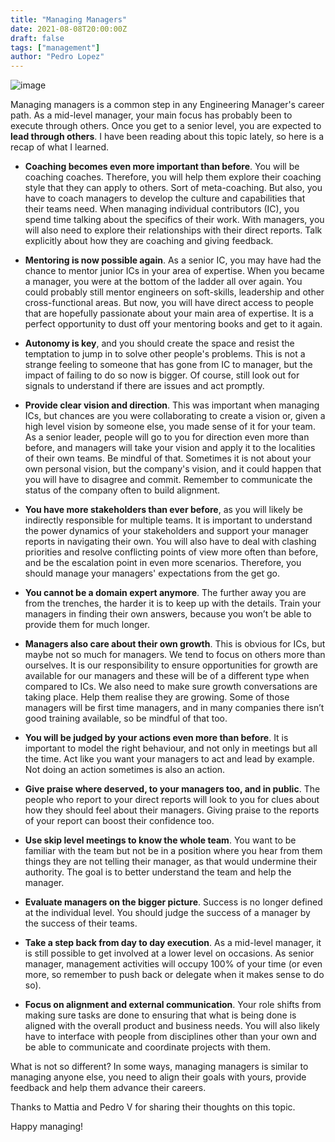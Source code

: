 ```yaml
---
title: "Managing Managers"
date: 2021-08-08T20:00:00Z
draft: false
tags: ["management"]
author: "Pedro Lopez"
---
```


![image](/images/managing-managers.jpg)

Managing managers is a common step in any Engineering Manager's career path. As a mid-level manager, your main focus has probably been to execute through others. Once you get to a senior level, you are expected to **lead through others**. I have been reading about this topic lately, so here is a recap of what I learned.

<!--more-->

- **Coaching becomes even more important than before**. You will be coaching coaches. Therefore, you will help them explore their coaching style that they can apply to others. Sort of meta-coaching. But also, you have to coach managers to develop the culture and capabilities that their teams need. When managing individual contributors (IC), you spend time talking about the specifics of their work. With managers, you will also need to explore their relationships with their direct reports. Talk explicitly about how they are coaching and giving feedback.

- **Mentoring is now possible again**. As a senior IC, you may have had the chance to mentor junior ICs in your area of expertise. When you became a manager, you were at the bottom of the ladder all over again. You could probably still mentor engineers on soft-skills, leadership and other cross-functional areas. But now, you will have direct access to people that are hopefully passionate about your main area of expertise. It is a perfect opportunity to dust off your mentoring books and get to it again.

- **Autonomy is key**, and you should create the space and resist the temptation to jump in to solve other people's problems. This is not a strange feeling to someone that has gone from IC to manager, but the impact of failing to do so now is bigger. Of course, still look out for signals to understand if there are issues and act promptly.

- **Provide clear vision and direction**. This was important when managing ICs, but chances are you were collaborating to create a vision or, given a high level vision by someone else, you made sense of it for your team. As a senior leader, people will go to you for direction even more than before, and managers will take your vision and apply it to the localities of their own teams. Be mindful of that. Sometimes it is not about your own personal vision, but the company's vision, and it could happen that you will have to disagree and commit. Remember to communicate the status of the company often to build alignment.

- **You have more stakeholders than ever before**, as you will likely be indirectly responsible for multiple teams. It is important to understand the power dynamics of your stakeholders and support your manager reports in navigating their own. You will also have to deal with clashing priorities and resolve conflicting points of view more often than before, and be the escalation point in even more scenarios. Therefore, you should manage your managers' expectations from the get go.

- **You cannot be a domain expert anymore**. The further away you are from the trenches, the harder it is to keep up with the details. Train your managers in finding their own answers, because you won’t be able to provide them for much longer.

- **Managers also care about their own growth**. This is obvious for ICs, but maybe not so much for managers. We tend to focus on others more than ourselves. It is our responsibility to ensure opportunities for growth are available for our managers and these will be of a different type when compared to ICs. We also need to make sure growth conversations are taking place. Help them realise they are growing. Some of those managers will be first time managers, and in many companies there isn’t good training available, so be mindful of that too.

- **You will be judged by your actions even more than before**. It is important to model the right behaviour, and not only in meetings but all the time. Act like you want your managers to act and lead by example. Not doing an action sometimes is also an action.

- **Give praise where deserved, to your managers too, and in public**. The people who report to your direct reports will look to you for clues about how they should feel about their managers. Giving praise to the reports of your report can boost their confidence too.

- **Use skip level meetings to know the whole team**. You want to be familiar with the team but not be in a position where you hear from them things they are not telling their manager, as that would undermine their authority. The goal is to better understand the team and help the manager.

- **Evaluate managers on the bigger picture**. Success is no longer defined at the individual level. You should judge the success of a manager by the success of their teams.

- **Take a step back from day to day execution**. As a mid-level manager, it is still possible to get involved at a lower level on occasions. As senior manager, management activities will occupy 100% of your time (or even more, so remember to push back or delegate when it makes sense to do so).

- **Focus on alignment and external communication**. Your role shifts from making sure tasks are done to ensuring that what is being done is aligned with the overall product and business needs. You will also likely have to interface with people from disciplines other than your own and be able to communicate and coordinate projects with them.

What is not so different? In some ways, managing managers is similar to managing anyone else, you need to align their goals with yours, provide feedback and help them advance their careers.

Thanks to Mattia and Pedro V for sharing their thoughts on this topic.

Happy managing!